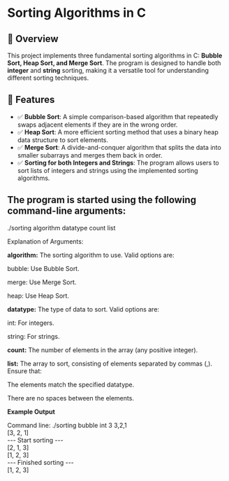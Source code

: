 # Sorting Algorithms in C

## 📌 Overview
This project implements three fundamental sorting algorithms in C: **Bubble Sort, Heap Sort, and Merge Sort**. The program is designed to handle both **integer** and **string** sorting, making it a versatile tool for understanding different sorting techniques.

## 🚀 Features
- ✅ **Bubble Sort**: A simple comparison-based algorithm that repeatedly swaps adjacent elements if they are in the wrong order.
- ✅ **Heap Sort**: A more efficient sorting method that uses a binary heap data structure to sort elements.
- ✅ **Merge Sort**: A divide-and-conquer algorithm that splits the data into smaller subarrays and merges them back in order.
- ✅ **Sorting for both Integers and Strings**: The program allows users to sort lists of integers and strings using the implemented sorting algorithms.


## The program is started using the following command-line arguments:

./sorting algorithm datatype count list

Explanation of Arguments:

**algorithm:** The sorting algorithm to use. Valid options are:

bubble: Use Bubble Sort.

merge: Use Merge Sort.

heap: Use Heap Sort.

**datatype:** The type of data to sort. Valid options are:

int: For integers.

string: For strings.

**count:** The number of elements in the array (any positive integer).

**list:** The array to sort, consisting of elements separated by commas (,). Ensure that:

The elements match the specified datatype.

There are no spaces between the elements.

**Example Output**

Command line: ./sorting bubble int 3 3,2,1<br>
[3, 2, 1]<br>
--- Start sorting ---<br>
[2, 1, 3]<br>
[1, 2, 3]<br>
--- Finished sorting ---<br>
[1, 2, 3]<br>
